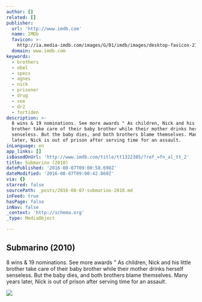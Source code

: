 ```yaml
---
author: []
related: []
publisher:
  url: 'http://www.imdb.com'
  name: IMDb
  favicon: >-
    http://ia.media-imdb.com/images/G/01/imdb/images/desktop-favicon-2165806970._CB282524575_.ico
  domain: www.imdb.com
keywords:
  - brothers
  - obel
  - specs
  - agnes
  - nick
  - prisoner
  - drug
  - see
  - dr2
  - fortiden
description: >-
  8 wins & 19 nominations. See more awards " As children, Nick and his little
  brother take care of their baby brother while their mother drinks herself
  senseless. But the baby dies, and both brothers blame themselves. Many years
  later, Nick is out of prison after serving time for an assault.
inLanguage: en
app_links: []
isBasedOnUrl: 'http://www.imdb.com/title/tt1322385/?ref_=fn_al_tt_2'
title: Submarino (2010)
datePublished: '2016-08-07T09:00:58.698Z'
dateModified: '2016-08-07T09:00:42.860Z'
via: {}
starred: false
sourcePath: _posts/2016-08-07-submarino-2010.md
inFeed: true
hasPage: false
inNav: false
_context: 'http://schema.org'
_type: MediaObject

---
```

<article style=""><h1>Submarino (2010)</h1><p>8 wins &amp; 19 nominations. See more awards " As children, Nick and his little brother take care of their baby brother while their mother drinks herself senseless. But the baby dies, and both brothers blame themselves. Many years later, Nick is out of prison after serving time for an assault.</p><img src="http://ia.media-imdb.com/images/M/MV5BMjM2MDcyNjc4OF5BMl5BanBnXkFtZTgwMTc5MjA2MDE@._V1_UY1200_CR135,0,630,1200_AL_.jpg" /></article>